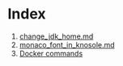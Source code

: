 # Index

1. [change_jdk_home.md](change_jdk_home.md)
2. [monaco_font_in_knosole.md](monaco_font_in_konsole.md)
3. [Docker commands](docker_commands.md)

